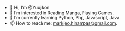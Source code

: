 - 👋 Hi, I’m @Yuujikon
- 👀 I’m interested in Reading Manga, Playing Games.
- 🌱 I’m currently learning Python, Php, Javascript, Java.
- 📫 How to reach me: markjeo.hinampas@gmail.com.


<!---
Yuujikon/Yuujikon is a ✨ special ✨ repository because its `README.md` (this file) appears on your GitHub profile.
You can click the Preview link to take a look at your changes.
--->
